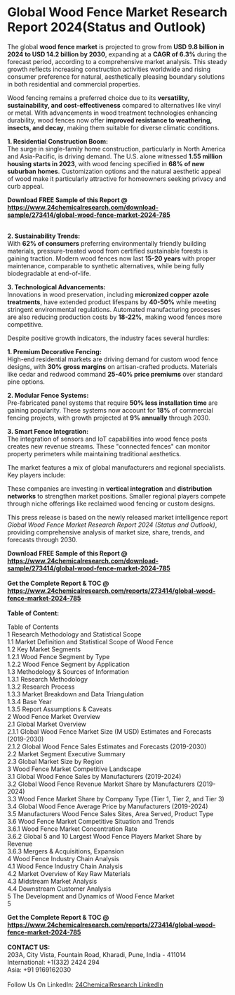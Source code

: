 <h1>Global Wood Fence Market Research Report 2024(Status and Outlook)</h1><p>The global <strong>wood fence market</strong> is projected to grow from <strong>USD 9.8 billion in 2024 to USD 14.2 billion by 2030</strong>, expanding at a <strong>CAGR of 6.3%</strong> during the forecast period, according to a comprehensive market analysis. This steady growth reflects increasing construction activities worldwide and rising consumer preference for natural, aesthetically pleasing boundary solutions in both residential and commercial properties.</p><p>Wood fencing remains a preferred choice due to its <strong>versatility, sustainability, and cost-effectiveness</strong> compared to alternatives like vinyl or metal. With advancements in wood treatment technologies enhancing durability, wood fences now offer <strong>improved resistance to weathering, insects, and decay</strong>, making them suitable for diverse climatic conditions.</p><p><strong>1. Residential Construction Boom:</strong><br>
The surge in single-family home construction, particularly in North America and Asia-Pacific, is driving demand. The U.S. alone witnessed <strong>1.55 million housing starts in 2023</strong>, with wood fencing specified in <strong>68% of new suburban homes</strong>. Customization options and the natural aesthetic appeal of wood make it particularly attractive for homeowners seeking privacy and curb appeal.</p><div><b>Download FREE Sample of this Report @ 
            <a href="https://www.24chemicalresearch.com/download-sample/273414/global-wood-fence-market-2024-785">
            https://www.24chemicalresearch.com/download-sample/273414/global-wood-fence-market-2024-785</a></b></div><br><p><strong>2. Sustainability Trends:</strong><br>
With <strong>62% of consumers</strong> preferring environmentally friendly building materials, pressure-treated wood from certified sustainable forests is gaining traction. Modern wood fences now last <strong>15-20 years</strong> with proper maintenance, comparable to synthetic alternatives, while being fully biodegradable at end-of-life.</p><p><strong>3. Technological Advancements:</strong><br>
Innovations in wood preservation, including <strong>micronized copper azole treatments</strong>, have extended product lifespans by <strong>40-50%</strong> while meeting stringent environmental regulations. Automated manufacturing processes are also reducing production costs by <strong>18-22%</strong>, making wood fences more competitive.</p><p>Despite positive growth indicators, the industry faces several hurdles:</p><p><strong>1. Premium Decorative Fencing:</strong><br>
High-end residential markets are driving demand for custom wood fence designs, with <strong>30% gross margins</strong> on artisan-crafted products. Materials like cedar and redwood command <strong>25-40% price premiums</strong> over standard pine options.</p><p><strong>2. Modular Fence Systems:</strong><br>
Pre-fabricated panel systems that require <strong>50% less installation time</strong> are gaining popularity. These systems now account for <strong>18%</strong> of commercial fencing projects, with growth projected at <strong>9% annually</strong> through 2030.</p><p><strong>3. Smart Fence Integration:</strong><br>
The integration of sensors and IoT capabilities into wood fence posts creates new revenue streams. These "connected fences" can monitor property perimeters while maintaining traditional aesthetics.</p><p>The market features a mix of global manufacturers and regional specialists. Key players include:</p><p>These companies are investing in <strong>vertical integration</strong> and <strong>distribution networks</strong> to strengthen market positions. Smaller regional players compete through niche offerings like reclaimed wood fencing or custom designs.</p><p>This press release is based on the newly released market intelligence report <em>Global Wood Fence Market Research Report 2024 (Status and Outlook)</em>, providing comprehensive analysis of market size, share, trends, and forecasts through 2030.</p><div><b>Download FREE Sample of this Report @ 
            <a href="https://www.24chemicalresearch.com/download-sample/273414/global-wood-fence-market-2024-785">
            https://www.24chemicalresearch.com/download-sample/273414/global-wood-fence-market-2024-785</a></b></div><br><div><b>Get the Complete Report & TOC @ 
            <a href="https://www.24chemicalresearch.com/reports/273414/global-wood-fence-market-2024-785">
            https://www.24chemicalresearch.com/reports/273414/global-wood-fence-market-2024-785</a></b></div><br>
            <b>Table of Content:</b><p>Table of Contents<br />
1 Research Methodology and Statistical Scope<br />
1.1 Market Definition and Statistical Scope of Wood Fence<br />
1.2 Key Market Segments<br />
1.2.1 Wood Fence Segment by Type<br />
1.2.2 Wood Fence Segment by Application<br />
1.3 Methodology & Sources of Information<br />
1.3.1 Research Methodology<br />
1.3.2 Research Process<br />
1.3.3 Market Breakdown and Data Triangulation<br />
1.3.4 Base Year<br />
1.3.5 Report Assumptions & Caveats<br />
2 Wood Fence Market Overview<br />
2.1 Global Market Overview<br />
2.1.1 Global Wood Fence Market Size (M USD) Estimates and Forecasts (2019-2030)<br />
2.1.2 Global Wood Fence Sales Estimates and Forecasts (2019-2030)<br />
2.2 Market Segment Executive Summary<br />
2.3 Global Market Size by Region<br />
3 Wood Fence Market Competitive Landscape<br />
3.1 Global Wood Fence Sales by Manufacturers (2019-2024)<br />
3.2 Global Wood Fence Revenue Market Share by Manufacturers (2019-2024)<br />
3.3 Wood Fence Market Share by Company Type (Tier 1, Tier 2, and Tier 3)<br />
3.4 Global Wood Fence Average Price by Manufacturers (2019-2024)<br />
3.5 Manufacturers Wood Fence Sales Sites, Area Served, Product Type<br />
3.6 Wood Fence Market Competitive Situation and Trends<br />
3.6.1 Wood Fence Market Concentration Rate<br />
3.6.2 Global 5 and 10 Largest Wood Fence Players Market Share by Revenue<br />
3.6.3 Mergers & Acquisitions, Expansion<br />
4 Wood Fence Industry Chain Analysis<br />
4.1 Wood Fence Industry Chain Analysis<br />
4.2 Market Overview of Key Raw Materials<br />
4.3 Midstream Market Analysis<br />
4.4 Downstream Customer Analysis<br />
5 The Development and Dynamics of Wood Fence Market <br />
5</p><div><b>Get the Complete Report & TOC @ 
            <a href="https://www.24chemicalresearch.com/reports/273414/global-wood-fence-market-2024-785">
            https://www.24chemicalresearch.com/reports/273414/global-wood-fence-market-2024-785</a></b></div><br><b>CONTACT US:</b><br>
            203A, City Vista, Fountain Road, Kharadi, Pune, India - 411014<br>
            International: +1(332) 2424 294<br>
            Asia: +91 9169162030 <br><br>
            Follow Us On LinkedIn: <a href="https://www.linkedin.com/company/24chemicalresearch/">24ChemicalResearch LinkedIn</a>